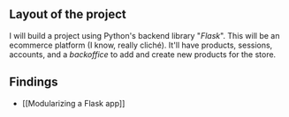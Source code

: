 ## Layout of the project
I will build a project using Python's backend library "*Flask*".
This will be an ecommerce platform (I know, really cliché). It'll have products, sessions, accounts, and a *backoffice* to add and create new products for the store.

## Findings
- [[Modularizing a Flask app]]